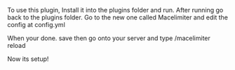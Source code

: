 To use this plugin, Install it into the plugins folder and run. 
After running go back to the plugins folder. Go to the new one called Macelimiter and edit the config at config.yml

When your done. save then go onto your server and type /macelimiter reload

Now its setup!
